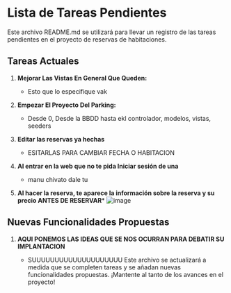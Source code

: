 # Lista de Tareas Pendientes

Este archivo README.md se utilizará para llevar un registro de las tareas pendientes en el proyecto de reservas de habitaciones.

## Tareas Actuales

1.  **Mejorar Las Vistas En General Que Queden:**

    -   Esto que lo especifique vak
2.  **Empezar El Proyecto Del Parking:**

    -   Desde 0, Desde la BBDD hasta ekl controlador, modelos, vistas, seeders
3.  **Editar las reservas ya hechas**

    -  ESITARLAS PARA CAMBIAR FECHA O HABITACION
4. **Al entrar en la web que no te pida Iniciar sesión de una**
   - manu chivato dale tu
  
5. **Al hacer la reserva, te aparece la información sobre la reserva y su precio ANTES DE RESERVAR***
![image](https://github.com/PabloAndericaTorrado/HotelPerikero/assets/96045857/0231c278-309a-4a48-80a8-bb78622be668)


## Nuevas Funcionalidades Propuestas

1.  **AQUI PONEMOS LAS IDEAS QUE SE NOS OCURRAN PARA DEBATIR SU IMPLANTACION**

    -   SUUUUUUUUUUUUUUUUUUUU
Este archivo se actualizará a medida que se completen tareas y se añadan nuevas funcionalidades propuestas. ¡Mantente al tanto de los avances en el proyecto!

